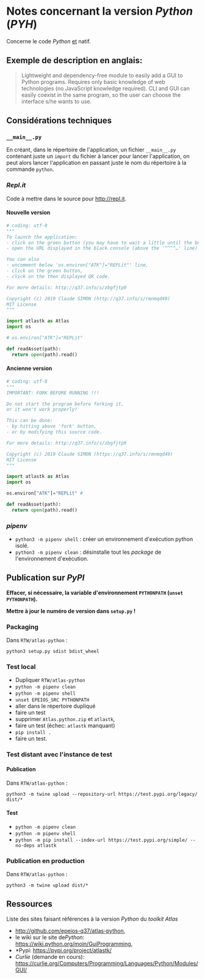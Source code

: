 # Notes concernant la version *Python* (*PYH*)

Concerne le code *Python* <u>et</u> natif.

## Exemple de description en anglais:

> Lightweight and dependency-free module to easily add a GUI to Python programs. Requires only basic knowledge of web technologies (no JavaScript knowledge required). CLI and GUI can easily coexist in the same program, so the user can choose the interface s/he wants to use.

## Considérations techniques

### `__main__.py`

En créant, dans le répertoire de l'application, un fichier `__main__.py` contenant juste un `import` du fichier à lancer pour lancer l'application, on peut alors lancer l'application en passant juste le nom du répertoire à la commande `python`.

### *Repl.it*

Code à mettre dans le source pour <http://repl.it>.

#### Nouvelle version

``` python
# coding: utf-8
"""
To launch the application:
- click on the green button (you may have to wait a little until the button is displayed),
- open the URL displayed in the black console (above the '^^^^…' line) in a web browser.

You can also
- uncomment below 'os.environ["ATK"]="REPLit"' line,
- click on the green button,
- click on the then displayed QR code.

For more details: http://q37.info/s/zbgfjtp9

Copyright (c) 2019 Claude SIMON (http://q37.info/s/rmnmqd49)
MIT License
"""

import atlastk as Atlas
import os

# os.environ["ATK"]="REPLit"

def readAsset(path):
  return open(path).read()
```

#### Ancienne version

``` python
# coding: utf-8
"""
IMPORTANT: FORK BEFORE RUNNING !!!

Do not start the program before forking it,
or it won't work properly!

This can be done:
- by hitting above 'fork' button,
- or by modifying this source code.

For more details: http://q37.info/s/zbgfjtp9

Copyright (c) 2019 Claude SIMON (https://q37.info/s/rmnmqd49)
MIT License
"""

import atlastk as Atlas
import os

os.environ["ATK"]="REPLit" #

def readAsset(path):
  return open(path).read()
```

### *pipenv*

- `python3 -m pipenv shell` : créer un environnement d'exécution python isolé.
- `python3 -m pipenv clean` : désinstalle tout les *package* de l'environnement d'exécution.

## Publication sur *PyPI*

**Effacer, si nécessaire, la variable d'environnement `PYTHONPATH` (`unset PYTHONPATH`).**

**Mettre à jour le numéro de version dans `setup.py` !**

### Packaging

Dans `RTW/atlas-python` :

`python3 setup.py sdist bdist_wheel`

### Test local

- Dupliquer `RTW/atlas-python`
- `python -m pipenv clean`
- `python -m pipenv shell`
- `unset EPEIOS_SRC PYTHONPATH`
- aller dans le répertoire dupliqué
- faire un test
- supprimer `Atlas.python.zip` et `atlastk`,
- faire un test (échec: `atlastk` manquant)
- `pip install .`
- faire un test.

### Test distant avec l'instance de test

#### Publication

Dans `RTW/atlas-python` :

`python3 -m twine upload --repository-url https://test.pypi.org/legacy/ dist/*`

#### Test

- `python -m pipenv clean`
- `python -m pipenv shell`
- `python -m pip install --index-url https://test.pypi.org/simple/ --no-deps atlastk`

### Publication en production

Dans `RTW/atlas-python` :

`python3 -m twine upload dist/*`

## Ressources

Liste des sites faisant références à la version *Python* du *toolkit* *Atlas*

- <http://github.com/epeios-q37/atlas-python>,
- le wiki sur le site de*Python*: <https://wiki.python.org/moin/GuiProgramming>,
- *Pypi: <https://pypi.org/project/atlastk/>
- *Curlie* (demande en cours): <https://curlie.org/Computers/Programming/Languages/Python/Modules/GUI/>
